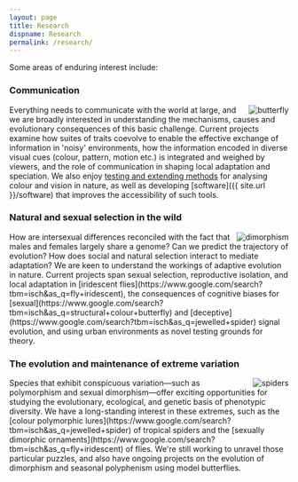 ```yaml
---
layout: page
title: Research
dispname: Research
permalink: /research/
---
```


Some areas of enduring interest include: 

### Communication

<img src="{{ site.baseurl }}/assets/blog/res1.png" title="butterfly" class="profile" style="float:right;">

Everything needs to communicate with the world at large, and we are broadly interested in understanding the mechanisms, causes and evolutionary consequences of this basic challenge. Current projects examine how suites of traits coevolve to enable the effective exchange of information in 'noisy' environments, how the information encoded in diverse visual cues (colour, pattern, motion etc.) is integrated and weighed by viewers, and the role of communication in shaping local adaptation and speciation. We also enjoy [testing and extending methods](http://dx.doi.org/10.1093/beheco/ary017) for analysing colour and vision in nature, as well as developing [software]({{ site.url }}/software) that improves the accessibility of such tools. 

### Natural and sexual selection in the wild

<img src="{{ site.baseurl }}/assets/blog/res3.png" title="dimorphism" class="profile" style="float:right;">
How are intersexual differences reconciled with the fact that males and females largely share a genome? Can we predict the trajectory of evolution? How does social and natural selection interact to mediate adaptation? We are keen to understand the workings of adaptive evolution in nature. Current projects span sexual selection, reproductive isolation, and local adaptation in [iridescent flies](https://www.google.com/search?tbm=isch&as_q=fly+iridescent), the consequences of cognitive biases for [sexual](https://www.google.com/search?tbm=isch&as_q=structural+colour+butterfly) and [deceptive](https://www.google.com/search?tbm=isch&as_q=jewelled+spider) signal evolution, and using urban environments as novel testing grounds for theory. 

### The evolution and maintenance of extreme variation

<img src="{{ site.baseurl }}/assets/blog/res2.png" title="spiders" class="profile" style="float:right;">
Species that exhibit conspicuous variation—such as polymorphism and sexual dimorphism—offer exciting opportunities for studying the evolutionary, ecological, and genetic basis of phenotypic diversity. We have a long-standing interest in these extremes, such as the [colour polymorphic lures](https://www.google.com/search?tbm=isch&as_q=jewelled+spider) of tropical spiders and the [sexually dimorphic ornaments](https://www.google.com/search?tbm=isch&as_q=fly+iridescent) of flies. We're still working to unravel those particular puzzles, and also have ongoing projects on the evolution of dimorphism and seasonal polyphenism using model butterflies.